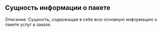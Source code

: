 ## Сущность информации о пакете

Описание:
Сущность, содержащая в себе всю основную информацию о пакете услуг в заказе.
